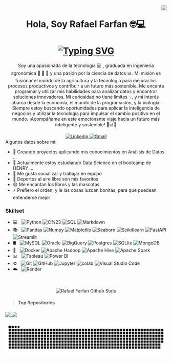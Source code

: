 <image align="right" src="https://visitor-badge.laobi.icu/badge?page_id=RafaelFAPROGRA.RafaelFAPROGRA" /> 

<h1 align="center" > Hola, Soy Rafael Farfan 🤓💻</h1> 
<h1 align="center" >
 <a href="https://git.io/typing-svg"><img src="https://readme-typing-svg.demolab.com?font=Righteous&size=35&pause=1000&center=true&random=false&width=450&lines=Hola+que+tal+👋;Me+llamo+Rafael+Farfan+🤓💻" alt="Typing SVG" /></a>
</h1> 
<p align="center"> Soy una apasionada de la tecnología 💻 , graduada en ingeniería agronómica 🌱 🌼 🌾 y una pasión por la ciencia de datos 📊. Mi misión es fusionar el mundo de la agricultura y la tecnología para mejorar los procesos productivos y contribuir a un futuro más sostenible. Me encanta programar y utilizar mis habilidades para analizar datos y encontrar soluciones innovadoras. Mi curiosidad no tiene límites 💡, y mi interés abarca desde la economía, el mundo de la programaciòn, y la biología. Siempre estoy buscando oportunidades para aplicar la inteligencia de negocios y utilizar la tecnología para impulsar el cambio positivo en el mundo. ¡Acompáñame en este emocionante viaje hacia un futuro más inteligente y sostenible! 🌱📊💡</p>

<div align="center">
  <a href='https://www.linkedin.com/in/rafael-farfán-acuña/'>
    <img src="https://img.shields.io/badge/LinkedIn-0077B5?style=for-the-badge&logo=linkedin&logoColor=white"alt="Linkedin"/>
  </a>
  <a href='mailto:y.r.f.a.97@gmail.com'>
    <img src="https://img.shields.io/badge/Gmail-D14836?style=for-the-badge&logo=gmail&logoColor=white" alt="Gmail"/>
  </a>
</div>
Algunos datos sobre mi:

- 🔭 Creando proyectos aplicando mis conocimientos en Análisis de Datos ...
- 🌱 Actualmente estoy estudiando Data Science en el bootcamp de HENRY ...
- 👯 Me gusta socializar y trabajar en equipo
- 🎾 Deportes al aire libre son mis favoritos
- 😄 Me encantan los libros y las mascotas
- ⚡ Prefiero el orden, y le las cosas luzcan bonitas, para que puedean entenderse mejor

### Skillset

- 💻 &nbsp;
  ![Python](https://img.shields.io/badge/-Python-333333?style=flat&logo=python)
  ![C%23](https://img.shields.io/badge/-C%23-333333?style=flat&logo=C%23)
  ![SQL](https://img.shields.io/badge/-SQL-333333?style=flat&logo=sql)
  ![Markdown](https://img.shields.io/badge/-Markdown-333333?style=flat&logo=markdown)
- 📚 &nbsp;
  ![Pandas](https://img.shields.io/badge/-Pandas-333333?style=flat&logo=pandas)
  ![Numpy](https://img.shields.io/badge/-Numpy-333333?style=flat&logo=numpy)
  ![Matplotlib](https://img.shields.io/badge/-Matplotlib-333333?style=flat&logo=matplotlib)
  ![Seaborn](https://img.shields.io/badge/-Seaborn-333333?style=flat&logo=seaborn)
  ![Scikitlearn](https://img.shields.io/badge/-Scikitlearn-333333?style=flat&logo=scikitlearn)
  ![FastAPI](https://img.shields.io/badge/-FastAPI-333333?style=flat&logo=fastapi)
  ![Streamlit](https://img.shields.io/badge/-Streamlit-333333?style=flat&logo=streamlit)
- 🛢 &nbsp;
  ![MySQL](https://img.shields.io/badge/-MySQL-333333?style=flat&logo=MySQL)
  ![Oracle](https://img.shields.io/badge/-Oracle-333333?style=flat&logo=oracle)
  ![BigQuery](https://img.shields.io/badge/-BigQuery-333333?style=flat&logo=bigquery)
  ![Postgres](https://img.shields.io/badge/-Postgres-333333?style=flat&logo=postgresql)
  ![SQLite](https://img.shields.io/badge/-SQLite-333333?style=flat&logo=sqlite)
  ![MongoDB](https://img.shields.io/badge/-MongoDB-333333?style=flat&logo=mongodb)
- 🔧 &nbsp;
  ![Docker](https://img.shields.io/badge/-Docker-333333?style=flat&logo=docker)
  ![Apache Hadoop](https://img.shields.io/badge/-Apache%20Hadoop-333333?style=flat&logo=apache-hadoop)
  ![Apache Hive](https://img.shields.io/badge/-Apache%20Hive-333333?style=flat&logo=apache-hive)
  ![Apache Spark](https://img.shields.io/badge/-Apache%20Spark-333333?style=flat&logo=apache-spark)
- 📊 &nbsp;
  ![Tableau](https://img.shields.io/badge/-Tableau-333333?style=flat&logo=tableau)
  ![Power BI](https://img.shields.io/badge/-Power%20BI-333333?style=flat&logo=powerbi)
- ⚙️ &nbsp;
  ![Git](https://img.shields.io/badge/-Git-333333?style=flat&logo=git)
  ![GitHub](https://img.shields.io/badge/-GitHub-333333?style=flat&logo=github)
  ![Jupyter](https://img.shields.io/badge/-Jupyter-333333?style=flat&logo=jupyter)
  ![colab](https://img.shields.io/badge/-colab-333333?style=flat&logo=colabbadge)
  ![Visual Studio Code](https://img.shields.io/badge/-Visual%20Studio%20Code-333333?style=flat&logo=visual-studio-code&logoColor=007ACC)
- ☁️ &nbsp;
  ![Render](https://img.shields.io/badge/-Render-333333?style=flat&logo=render)




</h3>

<br>

<p align="center">
  <img src="https://github-readme-stats.vercel.app/api?username=RafaelFAPROGRA&theme=dark&show_icons=true" alt="Rafael Farfan Github Stats"></img></center>


 > #### Top Repositories


<a href="https://github.com/anuraghazra/github-readme-stats">
  <img align="center" src="https://github-readme-stats.vercel.app/api/pin/?username=anuraghazra&repo=github-readme-stats&theme=buefy" />
</a>
<a href="https://github.com/anuraghazra/anuraghazra.github.io">
  <img align="center" src="https://github-readme-stats.vercel.app/api/pin/?username=anuraghazra&repo=anuraghazra.github.io&theme=buefy" />
</a>

<br />
<br />
<picture>
  <source media="(prefers-color-scheme: dark)" srcset="https://raw.githubusercontent.com/platane/platane/output/github-contribution-grid-snake-dark.svg">
  <source media="(prefers-color-scheme: light)" srcset="https://raw.githubusercontent.com/platane/platane/output/github-contribution-grid-snake.svg">
  <img alt="github contribution grid snake animation" src="https://raw.githubusercontent.com/platane/platane/output/github-contribution-grid-snake.svg">
</picture>
